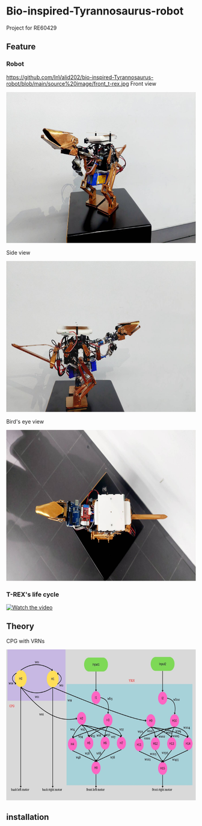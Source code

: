 # Bio-inspired-Tyrannosaurus-robot
Project for RE60429
## Feature
### Robot
https://github.com/InValid202/bio-inspired-Tyrannosaurus-robot/blob/main/source%20image/front_t-rex.jpg
Front view

<img src="https://github.com/InValid202/bio-inspired-Tyrannosaurus-robot/blob/main/source%20image/front_t-rex.jpg" width="800" height="400" />

Side view

<img src="https://github.com/InValid202/bio-inspired-Tyrannosaurus-robot/blob/main/source%20image/side_t-rex.jpg" width="800" height="400" />

Bird's eye view

<img src="https://github.com/InValid202/bio-inspired-Tyrannosaurus-robot/blob/main/source%20image/up_t-rex.jpg" width="800" height="400" />

### T-REX's life cycle
[![Watch the video](https://img.shields.io/badge/YouTube-Watch-red?logo=youtube)](https://youtu.be/6K5D1mEeCWA?si=galV0f8BpNHcJzAX)

## Theory
CPG with VRNs

<img src="https://github.com/InValid202/bio-inspired-Tyrannosaurus-robot/blob/main/source%20image/so2.jpg" width="800" height="400" />

## installation

